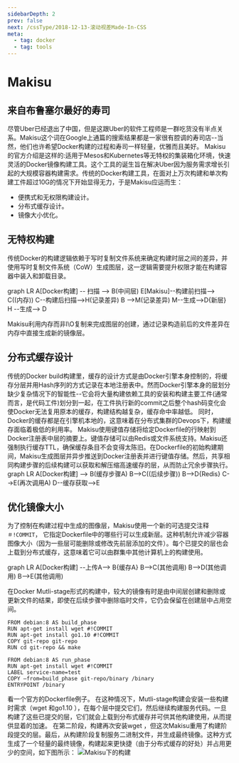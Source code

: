 ```yaml
---
sidebarDepth: 2
prev: false
next: /cssType/2018-12-13-滚动视差Made-In-CSS
meta:
  - tag: docker
  - tag: tools
---
```


<!--适用于Mesos和Kubernetes等无特权的集装箱化环境，快速灵活的Docker镜像构建工具。-->
<!-- more -->

# Makisu
## 来自布鲁塞尔最好的寿司
尽管Uber已经退出了中国，但是这跟Uber的软件工程师是一群吃货没有半点关系。Makisu这个词在Google上通篇的搜索结果都是一家很有腔调的寿司店--当然，他们也许希望Docker构建的过程和寿司一样轻量，优雅而且美好。
Makisu的官方介绍是这样的:适用于Mesos和Kubernetes等无特权的集装箱化环境，快速灵活的Docker镜像构建工具。这个工具的诞生旨在解决Uber因为服务需求增长引起的大规模容器构建需求。传统的Docker构建工具，在面对上万次构建和单次构建工件超过10G的情况下开始显得无力，于是Makisu应运而生：

* 便携式和无权限构建设计。
* 分布式缓存设计。
* 镜像大小优化。

## 无特权构建
传统Docker的构建逻辑依赖于写时复制文件系统来确定构建时层之间的差异，并使用写时复制文件系统（CoW）生成图层，这一逻辑需要提升权限才能在构建容器中装入和卸载目录。

<mermaid>
graph LR
A[Docker构建] -- 扫描 --> B(中间层)
E[Makisu]--构建前扫描--> C((内存))
C--构建后扫描-->H(记录差异)
B -->M(记录差异)
M--生成-->D{新层}
H --生成--> D
</mermaid>

Makisu利用内存而非I\O复制来完成图层的创建，通过记录构造前后的文件差异在内存中直接生成新的镜像层。

## 分布式缓存设计

传统的Docker build构建里，缓存的设计方式是由Docker引擎本身控制的，将缓存分层并用Hash序列的方式记录在本地注册表中。然而Docker引擎本身的层划分缺少复杂情况下的智能性--它会将大量构建依赖工具的安装和构建主要工件(通常而言，是代码工件)划分到一起，在工件执行新的commit之后整个hash码变化会使Docker无法复用原本的缓存，构建结构越复杂，缓存命中率越低。
同时，Docker的缓存都是在引擎机本地的，这意味着在分布式集群的Devops下，构建缓存面临着极低的利用率。
Makisu使用键值存储将给定Dockerfile的行映射到Docker注册表中层的摘要上。键值存储可以由Redis或文件系统支持。Makisu还强制执行缓存TTL，确保缓存条目不会变得太陈旧。在Dockerfile的初始构建期间，Makisu生成图层并异步推送到Docker注册表并进行键值存储。然后，共享相同构建步骤的后续构建可以获取和解压缩高速缓存的层，从而防止冗余步骤执行。
<mermaid>
graph LR
A[Docker构建]  --> B(缓存步骤A)
B-->C((后续步骤))
B-->D{Redis}
C-->E(再次调用A)
D--缓存获取-->E
</mermaid>

## 优化镜像大小
为了控制在构建过程中生成的图像层，Makisu使用一个新的可选提交注释 ```＃!COMMIT```， 它指定Dockerfile中的哪些行可以生成新层。这种机制允许减少容器图像大小（因为一些层可能删除或修改先前层添加的文件）。每个已提交的层也会上载到分布式缓存，这意味着它可以由群集中其他计算机上的构建使用。

<mermaid>
graph LR
A[Docker构建]  --上传A--> B{缓存A}
B-->C(其他调用)
B-->D(其他调用)
B-->E(其他调用)
</mermaid>

在Docker Mutli-stage形式的构建中，较大的镜像有时是由中间层创建和删除或更新文件的结果，即使在后续步骤中删除临时文件，它仍会保留在创建层中占用空间。
```
FROM debian:8 AS build_phase
RUN apt-get install wget #!COMMIT
RUN apt-get install go1.10 #!COMMIT
COPY git-repo git-repo
RUN cd git-repo && make

FROM debian:8 AS run_phase
RUN apt-get install wget #!COMMIT
LABEL service-name=test
COPY –from=build_phase git-repo/binary /binary
ENTRYPOINT /binary
```
看一个官方的Dockerfile例子。
在这种情况下，Mutli-stage构建会安装一些构建时需求（wget 和go1.10 ），在每个层中提交它们，然后继续构建服务代码。一旦构建了这些已提交的层，它们就会上载到分布式缓存并可供其他构建使用，从而提供显着的加速。
在第二阶段，构建再次安装wget ，但这次Makisu重用了构建阶段提交的层。最后，从构建阶段复制服务二进制文件，并生成最终镜像。这种方式生成了一个轻量的最终镜像，构建起来更快捷（由于分布式缓存的好处）并占用更少的空间，如下图所示：
![Makisu下的构建](https://img-blog.csdnimg.cn/20181210173342969.png?x-oss-process=image/watermark,type_ZmFuZ3poZW5naGVpdGk,shadow_10,text_aHR0cHM6Ly9ibG9nLmNzZG4ubmV0L3UwMTExNjYyMjU=,size_16,color_FFFFFF,t_70)
